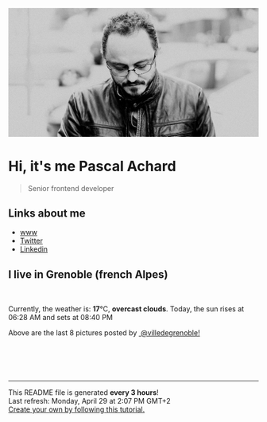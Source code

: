 ![Pascal Achard](./images/photo-pascal-achard.jpg)
# Hi, it's me Pascal Achard
> Senior frontend developer

## Links about me
- [www](https://www.pascal-achard.com)
- [Twitter](https://twitter.com/botmaster)
- [Linkedin](http://www.linkedin.com/in/pascal-achard)


## I live in Grenoble (french Alpes)
<img src="https://openweathermap.org/img/wn/04d@2x.png" alt="">

Currently, the weather is: **17**°C, **overcast clouds**.
Today, the sun rises at 06:28 AM and sets at 08:40 PM

Above are the last 8 pictures posted by <a href="https://www.instagram.com/villedegrenoble/" target="_blank"><img alt="" src="https://upload.wikimedia.org/wikipedia/commons/thumb/e/e7/Instagram_logo_2016.svg/1024px-Instagram_logo_2016.svg.png" width="20"/> @villedegrenoble!</a>

<p style="display: flex; flex-wrap: wrap; gap: 20px;">
        <img src="https://cdn1.picuki.com/hosted-by-instagram/q/0exhNuNYnjBGZDHIdN5WmL9I2Pk2GApRNucaS7j0nyZiNxIsbHWB58ltwdev%7C%7CDlyKw1oASyLeDxm4IMqU1VRZFV8OEffSLaMRT5Q6aWcUICr0jRv9pFhnLw0L3IebXGm9sQkOzjYMTIfQeoEH%7C%7Cbx7a8Koru5A2MEo1zRMrBC0GAG4YWbVqFKwoV966yUlEri+YU8ajtG5WR2aRtmpNPb5DwIX%7C%7CD+fMBxsedISLQzicYRtr6+y2OHH24VdGZ9SmWmnrPgzfYbpHrZVTdv30qCeK19KkgT3HSUhkcy4psPqaSDFctu2vxl5u2CCm8AYG9qpBxrr5+4jn7gck348Ulzk03386SfeM8xi4%7C%7CZdd6pUorE7WSTSvSNMPUeEHkMAqubBhnTKKjmV%7C%7Cd4kKl%7C%7CH+5Y1FOD+gOtf4TO7xVhJ2R+gjKICZVfSPWF3KKApnWItQWn+CY4wsusPbxZlQgLoZDdsSItP0PIBvdcMjCLgVJxR4oW.jpeg" alt="" width="200"/>
        <img src="https://cdn1.picuki.com/hosted-by-instagram/q/0exhNuNYnjBGZDHIdN5WmL9I2Pk2GApRNucaS7j0nyZiNxIsbHWB58ltwdev%7C%7CDlyKw1oASyLeDxm540qWVlWZFV8OETWQbGITjtc76mdVoCl1DVh8ZFik7swJHEfZnSq88stOzjYMTIfQeoEH%7C%7Cbx7a8Koru5A2MEo1zRMrBC0GAG4YWbVqFKwoV966yUlEri+YU8ajtG5WR2aRtmpNPb5DwIX%7C%7CD+fMBxsedISLQzicYRtr6+y2OHH24VdGZ9Sju2kYjyz+tW3ALrVTdt+XbzcKB9KkgT3HSUhkcy4psPqaSDFctu2vxl5u2CCm8AYG9qpBxrr5+4jn7gck348Xd7l07n7+CeVsc8iI%7C%7CBMt6pdMzH%7C%7CWSTSvSNMPUeEHkMAqubBhnTKKjmV%7C%7Cd4kKpqF+tZ7w6X4SulTanb7gp+Fw0YpT6bAZMnWcSP552PonLKjxaqmAxptvusPbxZlQgLoZDcu1AsP0PIBvdcMjCLgVJxR4oW.jpeg" alt="" width="200"/>
        <img src="https://cdn1.picuki.com/hosted-by-instagram/q/0exhNuNYnjBGZDHIdN5WmL9I2Pk2GApRNecaS7j0nyZiNxIsbHWB58ltwdGn%7C%7CDh7IAhgASuRYztk5IoqWFVTAj19NE3eSraASTxW66iYV+bN1TZk859inb82KnEYbXKs88cqUwmYdSgIGaYDG7uo+qhT5aGuO1lQpTb9d7JGmC4E5ZObS6olhMF4pJ2Jg3Tt%7C%7C9k4Ki5e82wzJURmpNHNpW1HDbr2PM86o6N0QrlChMIRrdDgmBq7EHl3Kj4tUQ+RubTOl+1ejSbsXh860HXyeIwaLRoq2Xy0olA0toFzqaqTZY49ztwZkIH2CmUEXTE86kEomZOClCLOYGWW1EZLnk3J7+KfVst3iI%7C%7CRMt25YMzE+CqQQLvVRpZtGCkrRa%7C%7CyHQ2RI%7C%7Ca0UIUM0IRHQage6H+z0QevILv83kN+MHhShCHdDpRbSKvI6%7C%7CeP6y7AtDS5jBMEnPaDIpFS2XFH+%7C%7CTL5gMmLyqVUJgaamSQ5l4hLc1JdeOQnM2BP74=.jpeg" alt="" width="200"/>
        <img src="https://cdn1.picuki.com/hosted-by-instagram/q/0exhNuNYnjBGZDHIdN5WmL9I2Pk2GApRNucaS7j0nyZiNxIsbHWB58ltwdGn%7C%7CDh7IAhgASuRYztk5I0uU1xSDT17PUbXQbKPSTxT7a2aUeejvDFv8JNnkb48L3wYZHKp9MYqXWSpNWwSDv5PHL%7C%7Clo7gX5v%7C%7CsbCgEpjuSKrVCkGZTjse3TO9%7C%7C2pYf5%7C%7CHSv1izv9QpcmkazXgpdAd4+pvlpDk1VOCtO8BnsaBwVLYBxMEJ%7C%7COC51nf2F2MrNWh8FDSR9IXEi6g8iyDXdzQspjD3Eu8EIU8hjl246iQnp74at6uqDYtm+PxvoLfFG25BWmhm+jVBocW+xzTvSUGI%7C%7CgVRwGKOlf7kNPEu+8WgGtKbdtDO6BbkO7v2Ee5UeHUnD6nRf3XlB6anUPpygrNhKclr3Q2Z6jXqJ+XV%7C%7CQQ3CzAX1WLYXcAhZajb+6GnzWTZhmDWolRuxJo=.jpeg" alt="" width="200"/>
        <img src="https://cdn1.picuki.com/hosted-by-instagram/q/0exhNuNYnjBGZDHIdN5WmL9I2Pk2GApRNecaS7j0nyZiNxIsbHWB58ltwdev%7C%7CDlyKw1oASyLeDxl7YsvWFlTZFV%7C%7COUPbTbKOTD9U7aiYV4Cl0TFg%7C%7CJZmlr8xLXAdZHGo9sYqOzjYMTIfQeoEH%7C%7Cbx7a8Koru5A2MGo1zRMrBC0GAG4fy3UPI7mslm3ayEv0Pxto0%7C%7CNylL9XkgKQcursrV%7C%7CXdbEvL+M4Byp6JzSPkCj9ND1OHtpCa5BTB7Kz04KD6chYTJnLNSnTK8IyJo03ascog5eXoXk2e98RM1v9EPp7TzN916+N8ZkIGRT2UFAjsm8lJnl6u+liDFbV+i2loP7nr+k56rU6sIrJ7qCNe0B%7C%7Cbj4XXuSpjJOZoJDl5KU9iYARLfI%7C%7CfhSp0fmYMSTKhx9liX6ROSS7ba7D9EIzcfjBOTJbpCYfKRkPi0omOB0S6ghw0vlZ6EULpz92lv04OC7FstLy+TV5saHnLp11MdAddELObKzcuAPQ==.jpeg" alt="" width="200"/>
        <img src="https://cdn1.picuki.com/hosted-by-instagram/q/0exhNuNYnjBGZDHIdN5WmL9I2Pk2GApRNucaS7j0nyZiNxIsbHWB58ltwdev%7C%7CDlyKw1oASyLeDxo44osVF1YZFV8OU3dSr2OTjxV5qSYUoCq1zBu85VlnL8yLHQebX6v9MMsOzjYMTIfQeoEH%7C%7Cbx7a8Koru5A2MGo1zRMrBC0GAG4fy3UPI7mslm3ayEv0Pxto0%7C%7CNylL9XkgKQcursrV%7C%7CXdYEvL+M4Byp6JzSPkCj9ND1OHtpCa5BTB7Kzg4KD6chYTJnLMUsXHOQiEPzzOXSIg5eF8Pj1qh8RM1v9EPp7TzN916+N8ZkIGRT2UFAjsm8lJnl6u+liDFbV+i2loP7nr+k567X6oIrLigC+m4BPXj9TvtSrbGO4oJDl5KU9iYARLfI%7C%7CfhSp0fmYMSTKhx9liWwiTvR7qtjUZ+Bw9mhGGzD8JVUcya5qi+4XiIiRq+hwoSoO2JWoNq2kpa5YOC7FstLy+SI+oZHnLp11MdAddELObKzcuAPQ==.jpeg" alt="" width="200"/>
        <img src="https://cdn1.picuki.com/hosted-by-instagram/q/0exhNuNYnjBGZDHIdN5WmL9I2Pk2GApRNucaS7j0nyZiNxIsbHWB58ltwdev%7C%7CDlyKw1oASyLeDxm4YouVFpWZFV8OETWSLWOTjtc7KyQUoCn0zdm85BhlrYwJXQaZ3as%7C%7CsEkOzjYMTIfQeoEH%7C%7Cb2r+MJ+OXmaDEbrjeVZdsW2yIfu9OjZ6ckn64ztPbXmB2xu8IOKj51+n98LUc7ttzduDsHEvL8JcEj6PM5QLkNxMEH6Ovg1Su9BSsVdW1BFDGL59qRyag8iyDXez07pkeDUaxuFQEpoFGKlhRloLMgqqPkMYlghN8XgPHUHHEmfk1KhlJtk5bgwG6YLmmu4EBTwGjW%7C%7Cbi0a6MLvLihCMekTfXj6XLuZLbGOo9hRVcVJa%7C%7C4YhqPBLDlI4YL2IgCH%7C%7CtMgBPgtgm1KeCk4zJ3IAZJjhaOXctKFa2K8b+Ivyf6iC27tjE+heqVbb0E8AgL%7C%7Cejb4gx1W178Ns8JNDGLjwZxR49iV+uOoZDXVPtLTE5fPNpG%7C%7Cjc=.jpeg" alt="" width="200"/>
        <img src="https://cdn1.picuki.com/hosted-by-instagram/q/0exhNuNYnjBGZDHIdN5WmL9I2Pk2GApRNucaS7j0nyZiNxIsbHWB58ltwdGn%7C%7CDh7IAhgASuRYztj44ktVVVUCj15NE3WT7CPTThX562dUenN1zFn8pdgk7g1LXYbbHOr9MUrXQmYdTUdHOlPHL%7C%7Clo79UvOa0LGFq8zCXW%7C%7CdEnGZK55f0Z7F9mt9wuuS4jkja45BsLTNZ5momNkgl7NvWvTVdEaa+NMB166d1RbMCxMkA%7C%7C6nRlSaHEmw+Jj8uR3agtIj+kOYA2DTCdj8u4WDwRIg0Dk5Ikk+ZlFt3t4gj1aSNBdxuiekakIH2bSAEXG428Fk71p26qCDMa2is4EhX2j3+2J7gX9ot97j6AOuzT9i94QXlP57qE+tiSj9cJLmFdxGObfa1BZ8Uw81AFKUeh2GU9iSULI%7C%7CG2TxDFiVukAyyWbd4SKiV6o6KplLv1hKxrj8Yg8aDLOBTyQkO9Pasrwl+JCqQVp0ebGSHn28sEeFTeLqVxpyHPrwU.jpeg" alt="" width="200"/>
</p>

------------
<p>This README file is generated <b>every 3 hours</b>!
    <br />Last refresh: Monday, April 29 at 2:07 PM GMT+2
    <br /><a href="https://medium.com/@th.guibert/how-to-create-a-self-updating-readme-md-for-your-github-profile-f8b05744ca91">Create your own by following this tutorial.</a>
</p>
<p><a href="https://github.com/botmaster/botmaster/actions/workflows/main.yaml"><img alt="" src="https://github.com/botmaster/botmaster/actions/workflows/main.yaml/badge.svg" /></a></p>

